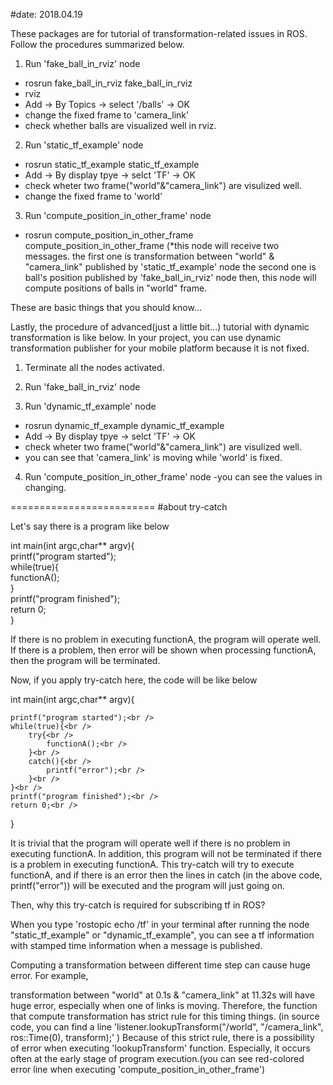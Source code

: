 #date: 2018.04.19

These packages are for tutorial of transformation-related issues in ROS. 
Follow the procedures summarized below.

1. Run 'fake_ball_in_rviz' node

- rosrun fake_ball_in_rviz fake_ball_in_rviz
- rviz
- Add -> By Topics -> select '/balls' -> OK
- change the fixed frame to 'camera_link'
- check whether balls are visualized well in rviz. 

2. Run 'static_tf_example' node

- rosrun static_tf_example static_tf_example
- Add -> By display tpye -> selct 'TF' -> OK
- check wheter two frame("world"&"camera_link") are visulized well.
- change the fixed frame to 'world'

3. Run 'compute_position_in_other_frame' node

- rosrun compute_position_in_other_frame compute_position_in_other_frame 
(*this node will receive two messages. 
the first one is transformation between "world" & "camera_link" published by 'static_tf_example' node
the second one is ball's position published by 'fake_ball_in_rviz' node
then, this node will compute positions of balls in "world" frame. 

These are basic things that you should know...

Lastly, the procedure of advanced(just a little bit...) tutorial with dynamic transformation is like below.
In your project, you can use dynamic transformation publisher for your mobile platform because it is not fixed. 

1. Terminate all the nodes activated.

2. Run 'fake_ball_in_rviz' node

3. Run 'dynamic_tf_example' node
- rosrun dynamic_tf_example dynamic_tf_example
- Add -> By display tpye -> selct 'TF' -> OK
- check wheter two frame("world"&"camera_link") are visulized well.
- you can see that 'camera_link' is moving while 'world' is fixed. 

4. Run 'compute_position_in_other_frame' node
-you can see the values in changing.

=========================
#about try-catch 

Let's say there is a program like below


int main(int argc,char** argv){<br />
	printf("program started");<br />
	while(true){<br />
		functionA();<br />
	}<br />
	printf("program finished");<br />
	return 0;<br />
}<br />


If there is no problem in executing functionA, the program will operate well.
If there is a problem, then error will be shown when processing functionA, then the program will be terminated. 

Now, if you apply try-catch here, the code will be like below


int main(int argc,char** argv){<br />

	printf("program started");<br />
	while(true){<br />
		try{<br />
			functionA();<br />
		}<br />
		catch(){<br />
			printf("error");<br />
		}<br />
	}<br />
	printf("program finished");<br />
	return 0;<br />
}<br />


It is trivial that the program will operate well if there is no problem in executing functionA.
In addition, this program will not be terminated if there is a problem in executing functionA. 
This try-catch will try to execute functionA, and if there is an error then the lines in catch (in the above code, printf("error")) will be executed and the program will just going on.

Then, why this try-catch is required for subscribing tf in ROS? 

When you type 'rostopic echo /tf' in your terminal after running the node "static_tf_example" or "dynamic_tf_example", 
you can see a tf information with stamped time information when a message is published. 

Computing a transformation between different time step can cause huge error. For example, 

transformation between "world" at 0.1s & "camera_link" at 11.32s will have huge error, especially when one of links is moving.
Therefore, the function that compute transformation has strict rule for this timing things. 
(in source code, you can find a line
'listener.lookupTransform("/world", "/camera_link", ros::Time(0), transform);' )
Because of this strict rule, there is a possibility of error when executing 'lookupTransform' function. Especially, it occurs often at the early stage of program execution.(you can see red-colored error line when executing 'compute_position_in_other_frame')





















